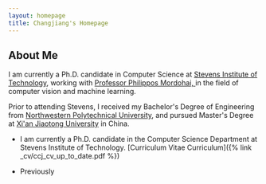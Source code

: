```yaml
---
layout: homepage 
title: Changjiang's Homepage
---
```


## About Me

I am currently a Ph.D. candidate in Computer Science at <a href = "http://www.stevens.edu" target = "_blank"> Stevens Institute of Technology</a>, 
working with <a href = "https://www.cs.stevens.edu/~mordohai/index.html" target = "_blank"> Professor Philippos Mordohai, </a> 
in the field of computer vision and machine learning.

Prior to attending Stevens, I received my Bachelor's Degree of Engineering from <a href = "http://www.nwpu.edu.cn/" target = "_blank"> Northwestern Polytechnical University</a>, 
and pursued Master's Degree at <a href = "http://www.xjtu.edu.cn" target = "_blank">Xi'an Jiaotong University</a> in China. 

- I am currently a Ph.D. candidate in the Computer Science Department at Stevens Institute of Technology. [Curriculum Vitae Curriculum]({% link _cv/ccj_cv_up_to_date.pdf %})

- Previously 

